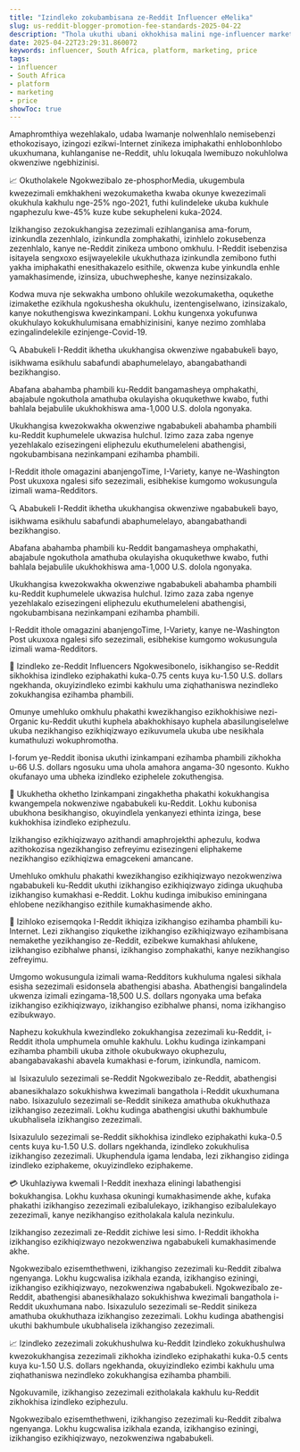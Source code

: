 ```yaml
---
title: "Izindleko zokubambisana ze-Reddit Influencer eMelika"
slug: us-reddit-blogger-promotion-fee-standards-2025-04-22
description: "Thola ukuthi ubani okhokhisa malini nge-influencer marketing ku-Reddit eMelika. Izindleko zokubambisana ze-Reddit influencers zikuthembisayo."
date: 2025-04-22T23:29:31.860072
keywords: influencer, South Africa, platform, marketing, price
tags:
- influencer
- South Africa
- platform
- marketing
- price
showToc: true
---
```


Amaphromthiya wezehlakalo, udaba lwamanje nolwenhlalo nemisebenzi ethokozisayo, izingozi ezikwi-Internet zinikeza imiphakathi enhlobonhlobo ukuxhumana, kuhlanganise ne-Reddit, uhlu lokuqala lwemibuzo nokuhlolwa okwenziwe ngebhizinisi.


📈 Okutholakele
Ngokwezibalo ze-phosphorMedia, ukugembula kwezezimali emkhakheni wezokumaketha kwaba okunye kwezezimali okukhula kakhulu nge-25% ngo-2021, futhi kulindeleke ukuba kukhule ngaphezulu kwe-45% kuze kube sekupheleni kuka-2024.


Izikhangiso zezokukhangisa zezezimali ezihlanganisa ama-forum, izinkundla zezenhlalo, izinkundla zomphakathi, izinhlelo zokusebenza zezenhlalo, kanye ne-Reddit zinikeza umbono omkhulu.
I-Reddit isebenzisa isitayela sengxoxo esijwayelekile ukukhuthaza izinkundla zemibono futhi yakha imiphakathi enesithakazelo esithile, okwenza kube yinkundla enhle yamakhasimende, izinsiza, ubuchwepheshe, kanye nezinsizakalo.


Kodwa muva nje sekwakha umbono ohlukile wezokumaketha, oqukethe izimakethe ezikhula ngokushesha okukhulu, izentengiselwano, izinsizakalo, kanye nokuthengiswa kwezinkampani. Lokhu kungenxa yokufunwa okukhulayo kokukhulumisana emabhizinisini, kanye nezimo zomhlaba ezingalindelekile ezinjenge-Covid-19.


🔍 Ababukeli
I-Reddit ikhetha ukukhangisa okwenziwe ngababukeli bayo, isikhwama esikhulu sabafundi abaphumelelayo, abangabathandi bezikhangiso.


Abafana abahamba phambili ku-Reddit bangamasheya omphakathi, abajabule ngokuthola amathuba okulayisha okuqukethwe kwabo, futhi bahlala bejabulile ukukhokhiswa ama-1,000 U.S. dolola ngonyaka.


Ukukhangisa kwezokwakha okwenziwe ngababukeli abahamba phambili ku-Reddit kuphumelele ukwazisa hulchul.
Izimo zaza zaba ngenye yezehlakalo ezisezingeni eliphezulu ekuthumeleleni abathengisi, ngokubambisana nezinkampani ezihamba phambili.


I-Reddit ithole omagazini abanjengoTime, I-Variety, kanye ne-Washington Post ukuxoxa ngalesi sifo sezezimali, esibhekise kumgomo wokusungula izimali wama-Redditors.


🔍 Ababukeli
I-Reddit ikhetha ukukhangisa okwenziwe ngababukeli bayo, isikhwama esikhulu sabafundi abaphumelelayo, abangabathandi bezikhangiso.


Abafana abahamba phambili ku-Reddit bangamasheya omphakathi, abajabule ngokuthola amathuba okulayisha okuqukethwe kwabo, futhi bahlala bejabulile ukukhokhiswa ama-1,000 U.S. dolola ngonyaka.


Ukukhangisa kwezokwakha okwenziwe ngababukeli abahamba phambili ku-Reddit kuphumelele ukwazisa hulchul.
Izimo zaza zaba ngenye yezehlakalo ezisezingeni eliphezulu ekuthumeleleni abathengisi, ngokubambisana nezinkampani ezihamba phambili.


I-Reddit ithole omagazini abanjengoTime, I-Variety, kanye ne-Washington Post ukuxoxa ngalesi sifo sezezimali, esibhekise kumgomo wokusungula izimali wama-Redditors.


🤑 Izindleko ze-Reddit Influencers
Ngokwesibonelo, isikhangiso se-Reddit sikhokhisa izindleko eziphakathi kuka-0.75 cents kuya ku-1.50 U.S. dollars ngekhanda, okuyizindleko ezimbi kakhulu uma ziqhathaniswa nezindleko zokukhangisa ezihamba phambili.


Omunye umehluko omkhulu phakathi kwezikhangiso ezikhokhisiwe nezi-Organic ku-Reddit ukuthi kuphela abakhokhisayo kuphela abasilungiselelwe ukuba nezikhangiso ezikhiqizwayo ezikuvumela ukuba ube nesikhala kumathuluzi wokuphromotha.


I-forum ye-Reddit ibonisa ukuthi izinkampani ezihamba phambili zikhokha u-66 U.S. dollars ngosuku uma uhola amahora angama-30 ngesonto. Kukho okufanayo uma ubheka izindleko eziphelele zokuthengisa.


🎁 Ukukhetha okhetho
Izinkampani zingakhetha phakathi kokukhangisa kwangempela nokwenziwe ngababukeli ku-Reddit. Lokhu kubonisa ubukhona besikhangiso, okuyindlela yenkanyezi ethinta izinga, bese kukhokhisa izindleko eziphezulu.


Izikhangiso ezikhiqizwayo azithandi amaphrojekthi aphezulu, kodwa azithokozisa ngezikhangiso zefreyimu ezisezingeni eliphakeme nezikhangiso ezikhiqizwa emagcekeni amancane.


Umehluko omkhulu phakathi kwezikhangiso ezikhiqizwayo nezokwenziwa ngababukeli ku-Reddit ukuthi izikhangiso ezikhiqizwayo zidinga ukuqhuba izikhangiso kumakhasi e-Reddit. Lokhu kudinga imibukiso eminingana ehlobene nezikhangiso ezithile kumakhasimende akho.


🔑 Izihloko ezisemqoka
I-Reddit ikhiqiza izikhangiso ezihamba phambili ku-Internet. Lezi zikhangiso ziqukethe izikhangiso ezikhiqizwayo ezihambisana nemakethe yezikhangiso ze-Reddit, ezibekwe kumakhasi ahlukene, izikhangiso ezibhalwe phansi, izikhangiso zomphakathi, kanye nezikhangiso zefreyimu.


Umgomo wokusungula izimali wama-Redditors kukhuluma ngalesi sikhala esisha sezezimali esidonsela abathengisi abasha. Abathengisi bangalindela ukwenza izimali ezingama-18,500 U.S. dollars ngonyaka uma befaka izikhangiso ezikhiqizwayo, izikhangiso ezibhalwe phansi, noma izikhangiso ezibukwayo.


Naphezu kokukhula kwezindleko zokukhangisa zezezimali ku-Reddit, i-Reddit ithola umphumela omuhle kakhulu. Lokhu kudinga izinkampani ezihamba phambili ukuba zithole okubukwayo okuphezulu, abangabavakashi abavela kumakhasi e-forum, izinkundla, namicom.


📊 Isixazululo sezezimali se-Reddit
Ngokwezibalo ze-Reddit, abathengisi abanesikhalazo sokukhishwa kwezimali bangathola i-Reddit ukuxhumana nabo. Isixazululo sezezimali se-Reddit sinikeza amathuba okukhuthaza izikhangiso zezezimali. Lokhu kudinga abathengisi ukuthi bakhumbule ukubhalisela izikhangiso zezezimali.


Isixazululo sezezimali se-Reddit sikhokhisa izindleko eziphakathi kuka-0.5 cents kuya ku-1.50 U.S. dollars ngekhanda, izindleko zokukhulisa izikhangiso zezezimali. Ukuphendula igama lendaba, lezi zikhangiso zidinga izindleko eziphakeme, okuyizindleko eziphakeme.


💳 Ukuhlaziywa kwemali
I-Reddit inexhaza eliningi labathengisi bokukhangisa. Lokhu kuxhasa okuningi kumakhasimende akhe, kufaka phakathi izikhangiso zezezimali ezibalulekayo, izikhangiso ezibalulekayo zezezimali, kanye nezikhangiso ezitholakala kalula nezinkulu.


Izikhangiso zezezimali ze-Reddit zichiwe lesi simo. I-Reddit ikhokha izikhangiso ezikhiqizwayo nezokwenziwa ngababukeli kumakhasimende akhe.


Ngokwezibalo ezisemthethweni, izikhangiso zezezimali ku-Reddit zibalwa ngenyanga. Lokhu kugcwalisa izikhala ezanda, izikhangiso eziningi, izikhangiso ezikhiqizwayo, nezokwenziwa ngababukeli.
Ngokwezibalo ze-Reddit, abathengisi abanesikhalazo sokukhishwa kwezimali bangathola i-Reddit ukuxhumana nabo. Isixazululo sezezimali se-Reddit sinikeza amathuba okukhuthaza izikhangiso zezezimali. Lokhu kudinga abathengisi ukuthi bakhumbule ukubhalisela izikhangiso zezezimali.


📈 Izindleko zezezimali zokukhushulwa ku-Reddit
Izindleko zokukhushulwa kwezokukhangisa zezezimali zikhokha izindleko eziphakathi kuka-0.5 cents kuya ku-1.50 U.S. dollars ngekhanda, okuyizindleko ezimbi kakhulu uma ziqhathaniswa nezindleko zokukhangisa ezihamba phambili.


Ngokuvamile, izikhangiso zezezimali ezitholakala kakhulu ku-Reddit zikhokhisa izindleko eziphezulu.


Ngokwezibalo ezisemthethweni, izikhangiso zezezimali ku-Reddit zibalwa ngenyanga. Lokhu kugcwalisa izikhala ezanda, izikhangiso eziningi, izikhangiso ezikhiqizwayo, nezokwenziwa ngababukeli.